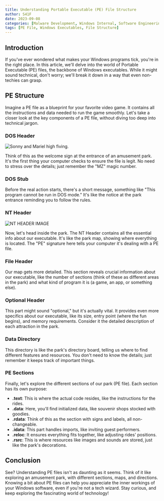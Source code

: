 ```yaml
---
title: Understanding Portable Executable (PE) File Structure
author: S41F
date: 2023-09-08
categories: [Malware Development, Windows Internal, Software Engineering]
tags: [PE File, Windows Executables, File Structure]
---
```



## Introduction

If you've ever wondered what makes your Windows programs tick, you're in the right place. In this article, we'll delve into the world of Portable Executable (PE) files, the backbone of Windows executables. While it might sound technical, don't worry; we'll break it down in a way that even non-techies can grasp.

## PE Structure

Imagine a PE file as a blueprint for your favorite video game. It contains all the instructions and data needed to run the game smoothly. Let's take a closer look at the key components of a PE file, without diving too deep into technical jargon.

### DOS Header 

![Sonny and Mariel high fiving.](https://www.oreilly.com/api/v2/epubs/9781788997409/files/assets/a17ffeb2-9fe2-4701-af66-9c50e214d1f7.png)

Think of this as the welcome sign at the entrance of an amusement park. It's the first thing your computer checks to ensure the file is legit. No need to stress over the details; just remember the "MZ" magic number.

### DOS Stub

Before the real action starts, there's a short message, something like "This program cannot be run in DOS mode." It's like the notice at the park entrance reminding you to follow the rules.

### NT Header 

![NT HEADER IMAGE](https://miro.medium.com/v2/resize:fit:577/1*TzepNt9CiHKyR22r1BM4dg.png)

Now, let's head inside the park. The NT Header contains all the essential info about our executable. It's like the park map, showing where everything is located. The "PE" signature here tells your computer it's dealing with a PE file.

### File Header

Our map gets more detailed. This section reveals crucial information about our executable, like the number of sections (think of these as different areas in the park) and what kind of program it is (a game, an app, or something else).

### Optional Header

This part might sound "optional," but it's actually vital. It provides even more specifics about our executable, like its size, entry point (where the fun begins), and memory requirements. Consider it the detailed description of each attraction in the park.

### Data Directory

This directory is like the park's directory board, telling us where to find different features and resources. You don't need to know the details; just remember it keeps track of important things.

### PE Sections

Finally, let's explore the different sections of our park (PE file). Each section has its own purpose:

- **.text**: This is where the actual code resides, like the instructions for the rides.
- **.data**: Here, you'll find initialized data, like souvenir shops stocked with goodies.
- **.rdata**: Think of this as the section with signs and labels, all non-changeable.
- **.idata**: This part handles imports, like inviting guest performers.
- **.reloc**: It ensures everything fits together, like adjusting rides' positions.
- **.rsrc**: This is where resources like images and sounds are stored, just like the park's decorations.

## Conclusion

See? Understanding PE files isn't as daunting as it seems. Think of it like exploring an amusement park, with different sections, maps, and directions. Knowing a bit about PE files can help you appreciate the inner workings of your Windows software, even if you're not a tech wizard. Stay curious, and keep exploring the fascinating world of technology!

